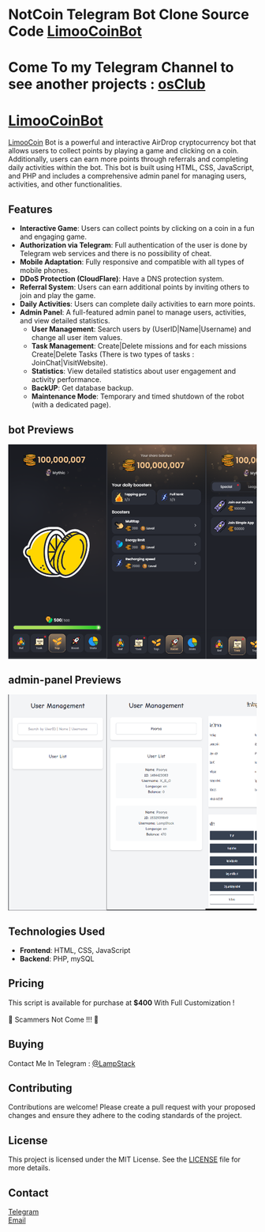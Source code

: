 # NotCoin Telegram Bot Clone Source Code [LimooCoinBot](https://t.me/LimooCoinBot)

# Come To my Telegram Channel to see another projects : [osClub](https://t.me/osClub)

# [LimooCoinBot](https://t.me/LimooCoinBot)

[LimooCoin](https://t.me/LimooCoinBot) Bot is a powerful and interactive AirDrop cryptocurrency bot that allows users to collect points by playing a game and clicking on a coin. Additionally, users can earn more points through referrals and completing daily activities within the bot. This bot is built using HTML, CSS, JavaScript, and PHP and includes a comprehensive admin panel for managing users, activities, and other functionalities.

## Features

- **Interactive Game**: Users can collect points by clicking on a coin in a fun and engaging game.
- **Authorization via Telegram**: Full authentication of the user is done by Telegram web services and there is no possibility of cheat.
- **Mobile Adaptation**: Fully responsive and compatible with all types of mobile phones.
- **DDoS Protection (CloudFlare)**: Have a DNS protection system.
- **Referral System**: Users can earn additional points by inviting others to join and play the game.
- **Daily Activities**: Users can complete daily activities to earn more points.
- **Admin Panel**: A full-featured admin panel to manage users, activities, and view detailed statistics.
  - **User Management**: Search users by (UserID|Name|Username) and change all user item values.
  - **Task Management**: Create|Delete missions and for each missions Create|Delete Tasks (There is two types of tasks : JoinChat|VisitWebsite).
  - **Statistics**: View detailed statistics about user engagement and activity performance.
  - **BackUP**: Get database backup.
  - **Maintenance Mode**: Temporary and timed shutdown of the robot (with a dedicated page).

## bot Previews
<div style="display: flex; overflow-x: auto;">
  <img src="./src/main-page.png" alt="Slide 1" width="200" height="auto">
  <img src="./src/boost-page.png" alt="Slide 2" width="200" height="auto">
  <img src="./src/task-page.png" alt="Slide 3" width="200" height="auto">
  <img src="./src/stat-page.png" alt="Slide 4" width="200" height="auto">
  <img src="./src/ref1-page.png" alt="Slide 4" width="200" height="auto">
  <img src="./src/ref2-page.png" alt="Slide 4" width="200" height="auto">
</div>

## admin-panel Previews
<div style="display: flex; overflow-x: auto;">
  <img src="./src/search1-admin-page.png" alt="Slide 1" width="200" height="auto">
  <img src="./src/search2-admin-page.png" alt="Slide 2" width="200" height="auto">
  <img src="./src/manage-admin-page.png" alt="Slide 3" width="200" height="auto">
  <img src="./src/task-admin-page.png" alt="Slide 4" width="200" height="auto">
  <img src="./src/static-admin-page.png" alt="Slide 4" width="200" height="auto">
</div>


## Technologies Used

- **Frontend**: HTML, CSS, JavaScript
- **Backend**: PHP, mySQL

## Pricing

This script is available for purchase at **$400** With Full Customization !<br>
<br>
📛 Scammers Not Come !!! 📛

## Buying

Contact Me In Telegram : <a href="https://t.me/LampStack">@LampStack</a><br>

## Contributing

Contributions are welcome! Please create a pull request with your proposed changes and ensure they adhere to the coding standards of the project.

## License

This project is licensed under the MIT License. See the [LICENSE](LICENSE) file for more details.

## Contact

<a href="https://t.me/LampStack">Telegram</a><br>
<a href="mailto:xialop@outlook.com">Email</a>
